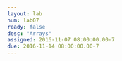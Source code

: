 ```yaml
---
layout: lab
num: lab07
ready: false
desc: "Arrays"
assigned: 2016-11-07 08:00:00.00-7
due: 2016-11-14 08:00:00.00-7
---
```

